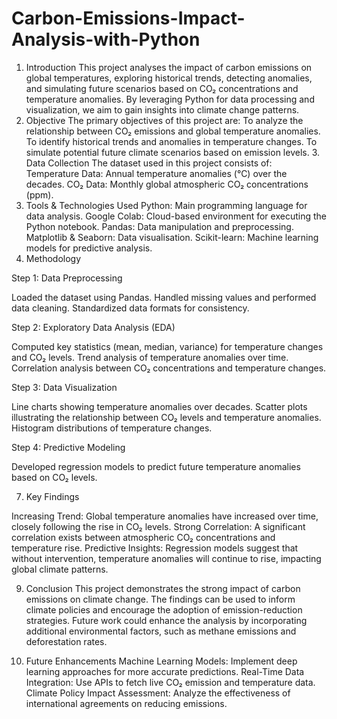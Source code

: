 # Carbon-Emissions-Impact-Analysis-with-Python                                                                                                                                              
1. Introduction
This project analyses the impact of carbon emissions on global temperatures, exploring historical trends, detecting anomalies, and simulating future scenarios based on CO₂ concentrations and temperature anomalies. By leveraging Python for data processing and visualization, we aim to gain insights into climate change patterns.                                                
2. Objective
The primary objectives of this project are:
To analyze the relationship between CO₂ emissions and global temperature anomalies.
To identify historical trends and anomalies in temperature changes.
To simulate potential future climate scenarios based on emission levels.
                                                                                                                                                                                         3. Data Collection
The dataset used in this project consists of:
Temperature Data: Annual temperature anomalies (°C) over the decades.
CO₂ Data: Monthly global atmospheric CO₂ concentrations (ppm).                                                                                                                              
4. Tools & Technologies Used
Python: Main programming language for data analysis.
Google Colab: Cloud-based environment for executing the Python notebook.
Pandas: Data manipulation and preprocessing.
Matplotlib & Seaborn: Data visualisation.
Scikit-learn: Machine learning models for predictive analysis.                                                                                                                              
5. Methodology
   
Step 1: Data Preprocessing

Loaded the dataset using Pandas.
Handled missing values and performed data cleaning.
Standardized data formats for consistency.

Step 2: Exploratory Data Analysis (EDA)

Computed key statistics (mean, median, variance) for temperature changes and CO₂ levels.
Trend analysis of temperature anomalies over time.
Correlation analysis between CO₂ concentrations and temperature changes.

Step 3: Data Visualization

Line charts showing temperature anomalies over decades.
Scatter plots illustrating the relationship between CO₂ levels and temperature anomalies.
Histogram distributions of temperature changes.

Step 4: Predictive Modeling

Developed regression models to predict future temperature anomalies based on CO₂ levels.

7. Key Findings
   
Increasing Trend: Global temperature anomalies have increased over time, closely following the rise in CO₂ levels.
Strong Correlation: A significant correlation exists between atmospheric CO₂ concentrations and temperature rise.
Predictive Insights: Regression models suggest that without intervention, temperature anomalies will continue to rise, impacting global climate patterns.

9. Conclusion
This project demonstrates the strong impact of carbon emissions on climate change. The findings can be used to inform climate policies and encourage the adoption of emission-reduction strategies. Future work could enhance the analysis by incorporating additional environmental factors, such as methane emissions and deforestation rates.

11. Future Enhancements
Machine Learning Models: Implement deep learning approaches for more accurate predictions.
Real-Time Data Integration: Use APIs to fetch live CO₂ emission and temperature data.
Climate Policy Impact Assessment: Analyze the effectiveness of international agreements on reducing emissions.
